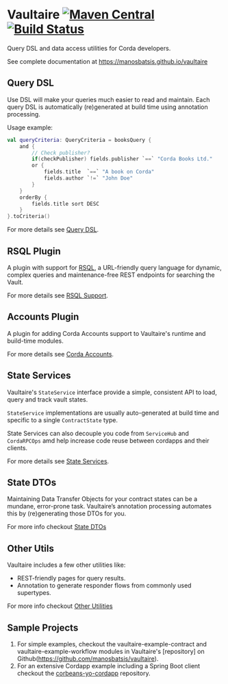 # Vaultaire [![Maven Central](https://img.shields.io/maven-central/v/com.github.manosbatsis.vaultaire/vaultaire.svg)](https://repo1.maven.org/maven2/com/github/manosbatsis/vaultaire/vaultaire/) [![Build Status](https://travis-ci.com/manosbatsis/vaultaire.svg?branch=master)](https://travis-ci.com/manosbatsis/vaultaire)

Query DSL and data access utilities for Corda developers.   

See complete documentation at https://manosbatsis.github.io/vaultaire

## Query DSL

Use DSL will make your queries much easier to read and maintain. 
Each query DSL is automatically (re)generated at build time using annotation
processing.

Usage example:

```kotlin
val queryCriteria: QueryCriteria = booksQuery {
    and {
    	// Check publisher?
        if(checkPublisher) fields.publisher `==` "Corda Books Ltd."
        or {
            fields.title  `==` "A book on Corda"
            fields.author `!=` "John Doe"
        }
    }
    orderBy {
        fields.title sort DESC
    }
}.toCriteria()
```

For more details see [Query DSL](https://manosbatsis.github.io/vaultaire/core/query-dsl/).


## RSQL Plugin

A plugin with support for [RSQL](https://www.baeldung.com/rest-api-search-language-rsql-fiql), 
a URL-friendly query language for dynamic, complex queries and 
maintenance-free REST endpoints for searching the Vault.

For more details see [RSQL Support](https://manosbatsis.github.io/vaultaire/plugins/rsql-support/).

## Accounts Plugin

A plugin for adding Corda Accounts support to Vaultaire's runtime and build-time modules.

For more details see [Corda Accounts](https://manosbatsis.github.io/vaultaire/plugins/corda-accounts/).

## State Services

Vaultaire's `StateService` interface provide a simple, consistent API to
load, query and track vault states.

`StateService` implementations are usually auto-generated at build time
and specific to a single `ContractState` type.

State Services can also decouple you code from `ServiceHub` and `CordaRPCOps`
amd help increase code reuse between cordapps and their clients.

For more details see [State Services](https://manosbatsis.github.io/vaultaire/core/state-services/).

## State DTOs

Maintaining Data Transfer Objects for your contract states can be a mundane, error-prone task. 
Vaultaire’s annotation processing automates this by (re)generating those DTOs for you.

For more info checkout [State DTOs](https://manosbatsis.github.io/vaultaire/core/state-dtos/)

## Other Utils

Vaultaire includes a few other utilities like:

- REST-friendly pages for query results.
- Annotation to generate responder flows from commonly used supertypes.

For more info checkout [Other Utilities](https://manosbatsis.github.io/vaultaire/core/other-utils/)


## Sample Projects

1. For simple examples, checkout the vaultaire-example-contract and vaultaire-example-workflow 
   modules in Vaultaire's [repository] on Github(https://github.com/manosbatsis/vaultaire).
2. For an extensive Cordapp example including a Spring Boot client checkout the 
   [corbeans-yo-cordapp](https://github.com/manosbatsis/corbeans-yo-cordapp) 
   repository.